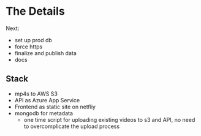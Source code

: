 # The Details

Next:

- set up prod db
- force https
- finalize and publish data
- docs

## Stack

- mp4s to AWS S3
- API as Azure App Service
- Frontend as static site on netfliy
- mongodb for metadata
  - one time script for uploading existing videos to s3 and API, no need to overcomplicate the upload process
